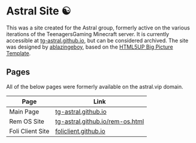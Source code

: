 # Astral Site ☯️

This was a site created for the Astral group, formerly active on the various iterations of the TeenagersGaming Minecraft server. It is currently accessible at [tg-astral.github.io](https://tg-astral.github.io), but can be considered archived. The site was designed by [ablazingeboy](https://github.com/ablazingeboy), based on the [HTML5UP Big Picture Template](https://html5up.net/big-picture).

## Pages

All of the below pages were formerly available on the astral.vip domain.

| Page             | Link                                                                       |
|------------------|----------------------------------------------------------------------------|
| Main Page        | [tg-astral.github.io](https://tg-astral.github.io)                         |
| Rem OS Site      | [tg-astral.github.io/rem-os.html](https://tg-astral.github.io/rem-os.html) |
| Foli Client Site | [foliclient.github.io](https://foliclient.github.io)                       |
